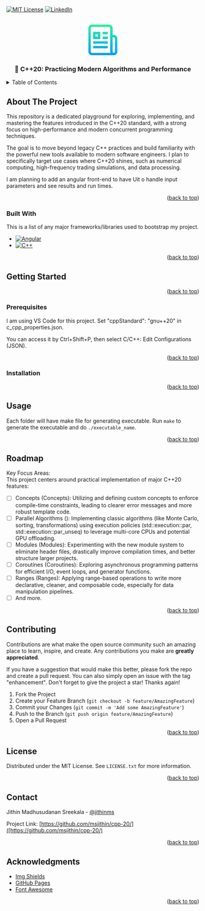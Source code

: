 <!--
[![Contributors][contributors-shield]][contributors-url]
[![Forks][forks-shield]][forks-url]
[![Stargazers][stars-shield]][stars-url]
[![Issues][issues-shield]][issues-url]
-->
[![MIT License][license-shield]][license-url]
[![LinkedIn][linkedin-shield]][linkedin-url]


<!-- PROJECT LOGO -->
<br />
<div align="center">
  <a href="https://github.com/msjithin/Best-README-Template">
    <img src="images/logo.png" alt="Logo" width="80" height="80">
  </a>

  <h3 align="center">🚀 C++20: Practicing Modern Algorithms and Performance</h3>
  <!--
  <p align="center">
    An awesome README template to jumpstart your projects!
    <br />
    <a href="https://github.com/msjithin/Best-README-Template"><strong>Explore the docs »</strong></a>
    <br />
    <br />
    <a href="https://github.com/msjithin/Best-README-Template">View Demo</a>
    ·
    <a href="https://github.com/msjithin/cpp-20/issues">Report Bug</a>
    ·
    <a href="https://github.com/msjithin/cpp-20/issues">Request Feature</a>
  </p>
  -->
</div>


<!-- TABLE OF CONTENTS -->
<details>
  <summary>Table of Contents</summary>
  <ol>
    <li>
      <a href="#about-the-project">About The Project</a>
      <ul>
        <li><a href="#built-with">Built With</a></li>
      </ul>
    </li>
    <li>
      <a href="#getting-started">Getting Started</a>
      <ul>
        <li><a href="#prerequisites">Prerequisites</a></li>
        <li><a href="#installation">Installation</a></li>
      </ul>
    </li>
    <li><a href="#usage">Usage</a></li>
    <li><a href="#roadmap">Roadmap</a></li>
    <li><a href="#contributing">Contributing</a></li>
    <li><a href="#license">License</a></li>
    <li><a href="#contact">Contact</a></li>
    <li><a href="#acknowledgments">Acknowledgments</a></li>
  </ol>
</details>


<!-- ABOUT THE PROJECT -->
## About The Project

This repository is a dedicated playground for exploring, implementing, and mastering the features introduced in the C++20 standard, with a strong focus on high-performance and modern concurrent programming techniques.

The goal is to move beyond legacy C++ practices and build familiarity with the powerful new tools available to modern software engineers. I plan to specifically target use cases where C++20 shines, such as numerical computing, high-frequency trading simulations, and data processing.

I am planning to add an angular front-end to have Uit o handle input parameters and see results and run times.

<p align="right">(<a href="#readme-top">back to top</a>)</p>



### Built With

This is a list of any major frameworks/libraries used to bootstrap my project. 

* [![Angular][Angular.io]][Angular-url]
* [![C++][Cpp.com]][Cpp-url]
  
<p align="right">(<a href="#readme-top">back to top</a>)</p>


<!-- GETTING STARTED -->
## Getting Started


<p align="right">(<a href="#readme-top">back to top</a>)</p>

### Prerequisites

I am using VS Code for this project.
Set "cppStandard": "gnu++20" in c_cpp_properties.json.

You can access it by Ctrl+Shift+P, then select C/C++: Edit Configurations (JSON).

<p align="right">(<a href="#readme-top">back to top</a>)</p>

### Installation


<p align="right">(<a href="#readme-top">back to top</a>)</p>



<!-- USAGE EXAMPLES -->
## Usage
Each folder will have make file for generating executable. 
Run `make` to generate the executable and do `./executable_name`.


<p align="right">(<a href="#readme-top">back to top</a>)</p>



<!-- ROADMAP -->
## Roadmap

Key Focus Areas:  
This project centers around practical implementation of major C++20 features:
- [ ] Concepts (Concepts): Utilizing and defining custom concepts to enforce compile-time constraints, leading to clearer error messages and more robust template code.
- [ ] Parallel Algorithms (<execution>): Implementing classic algorithms (like Monte Carlo, sorting, transformations) using execution policies (std::execution::par, std::execution::par_unseq) to leverage multi-core CPUs and potential GPU offloading.
- [ ] Modules (Modules): Experimenting with the new module system to eliminate header files, drastically improve compilation times, and better structure larger projects.
- [ ] Coroutines (Coroutines): Exploring asynchronous programming patterns for efficient I/O, event loops, and generator functions.
- [ ] Ranges (Ranges): Applying range-based operations to write more declarative, cleaner, and composable code, especially for data manipulation pipelines.
- [ ] And more.

<p align="right">(<a href="#readme-top">back to top</a>)</p>



<!-- CONTRIBUTING -->
## Contributing

Contributions are what make the open source community such an amazing place to learn, inspire, and create. Any contributions you make are **greatly appreciated**.

If you have a suggestion that would make this better, please fork the repo and create a pull request. You can also simply open an issue with the tag "enhancement".
Don't forget to give the project a star! Thanks again!

1. Fork the Project
2. Create your Feature Branch (`git checkout -b feature/AmazingFeature`)
3. Commit your Changes (`git commit -m 'Add some AmazingFeature'`)
4. Push to the Branch (`git push origin feature/AmazingFeature`)
5. Open a Pull Request

<p align="right">(<a href="#readme-top">back to top</a>)</p>



<!-- LICENSE -->
## License

Distributed under the MIT License. See `LICENSE.txt` for more information.

<p align="right">(<a href="#readme-top">back to top</a>)</p>



<!-- CONTACT -->
## Contact

Jithin Madhusudanan Sreekala - [@jithinms](https://www.linkedin.com/in/jithinms/) 

Project Link: [https://github.com/msjithin/cpp-20/]([https://github.com/msjithin/cpp-20/)

<p align="right">(<a href="#readme-top">back to top</a>)</p>



<!-- ACKNOWLEDGMENTS -->
## Acknowledgments

* [Img Shields](https://shields.io)
* [GitHub Pages](https://pages.github.com)
* [Font Awesome](https://fontawesome.com)

<p align="right">(<a href="#readme-top">back to top</a>)</p>



<!-- MARKDOWN LINKS & IMAGES -->
<!-- https://www.markdownguide.org/basic-syntax/#reference-style-links -->
[contributors-shield]: https://img.shields.io/github/contributors/othneildrew/Best-README-Template.svg?style=for-the-badge
[contributors-url]: https://github.com/msjithin/cpp-20/graphs/contributors
[forks-shield]: https://img.shields.io/github/forks/othneildrew/Best-README-Template.svg?style=for-the-badge
[forks-url]: https://github.com/msjithin/cpp-20/network/members
[stars-shield]: https://img.shields.io/github/stars/othneildrew/Best-README-Template.svg?style=for-the-badge
[stars-url]: https://github.com/msjithin/cpp-20/stargazers
[issues-shield]: https://img.shields.io/github/issues/othneildrew/Best-README-Template.svg?style=for-the-badge
[issues-url]: https://github.com/msjithin/cpp-20/issues
[license-shield]: https://img.shields.io/github/license/othneildrew/Best-README-Template.svg?style=for-the-badge
[license-url]: https://github.com/msjithin/cpp-20/blob/master/LICENSE.txt
[linkedin-shield]: https://img.shields.io/badge/-LinkedIn-black.svg?style=for-the-badge&logo=linkedin&colorB=555
[linkedin-url]: https://www.linkedin.com/in/jithinms/
[product-screenshot]: images/screenshot.png
[Angular.io]: https://img.shields.io/badge/Angular-DD0031?style=for-the-badge&logo=angular&logoColor=white
[Angular-url]: https://angular.io/
[Bootstrap.com]: https://img.shields.io/badge/Bootstrap-563D7C?style=for-the-badge&logo=bootstrap&logoColor=white
[Bootstrap-url]: https://getbootstrap.com
[Cpp.com]: https://img.shields.io/badge/c++-%2300599C.svg?style=for-the-badge&logo=c%2B%2B&logoColor=white
[Cpp-url]: https://en.cppreference.com/w/cpp/20.html
